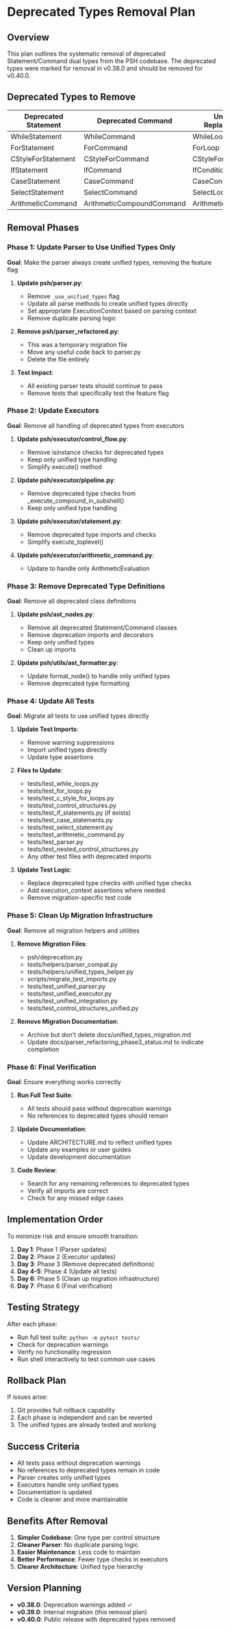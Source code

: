 # Deprecated Types Removal Plan

## Overview

This plan outlines the systematic removal of deprecated Statement/Command dual types from the PSH codebase. The deprecated types were marked for removal in v0.38.0 and should be removed for v0.40.0.

## Deprecated Types to Remove

| Deprecated Statement | Deprecated Command | Unified Replacement |
|---------------------|-------------------|---------------------|
| WhileStatement | WhileCommand | WhileLoop |
| ForStatement | ForCommand | ForLoop |
| CStyleForStatement | CStyleForCommand | CStyleForLoop |
| IfStatement | IfCommand | IfConditional |
| CaseStatement | CaseCommand | CaseConditional |
| SelectStatement | SelectCommand | SelectLoop |
| ArithmeticCommand | ArithmeticCompoundCommand | ArithmeticEvaluation |

## Removal Phases

### Phase 1: Update Parser to Use Unified Types Only
**Goal**: Make the parser always create unified types, removing the feature flag

1. **Update psh/parser.py**:
   - Remove `_use_unified_types` flag
   - Update all parse methods to create unified types directly
   - Set appropriate ExecutionContext based on parsing context
   - Remove duplicate parsing logic

2. **Remove psh/parser_refactored.py**:
   - This was a temporary migration file
   - Move any useful code back to parser.py
   - Delete the file entirely

3. **Test Impact**:
   - All existing parser tests should continue to pass
   - Remove tests that specifically test the feature flag

### Phase 2: Update Executors
**Goal**: Remove all handling of deprecated types from executors

1. **Update psh/executor/control_flow.py**:
   - Remove isinstance checks for deprecated types
   - Keep only unified type handling
   - Simplify execute() method

2. **Update psh/executor/pipeline.py**:
   - Remove deprecated type checks from _execute_compound_in_subshell()
   - Keep only unified type handling

3. **Update psh/executor/statement.py**:
   - Remove deprecated type imports and checks
   - Simplify execute_toplevel()

4. **Update psh/executor/arithmetic_command.py**:
   - Update to handle only ArithmeticEvaluation

### Phase 3: Remove Deprecated Type Definitions
**Goal**: Remove all deprecated class definitions

1. **Update psh/ast_nodes.py**:
   - Remove all deprecated Statement/Command classes
   - Remove deprecation imports and decorators
   - Keep only unified types
   - Clean up imports

2. **Update psh/utils/ast_formatter.py**:
   - Update format_node() to handle only unified types
   - Remove deprecated type formatting

### Phase 4: Update All Tests
**Goal**: Migrate all tests to use unified types directly

1. **Update Test Imports**:
   - Remove warning suppressions
   - Import unified types directly
   - Update type assertions

2. **Files to Update**:
   - tests/test_while_loops.py
   - tests/test_for_loops.py
   - tests/test_c_style_for_loops.py
   - tests/test_control_structures.py
   - tests/test_if_statements.py (if exists)
   - tests/test_case_statements.py
   - tests/test_select_statement.py
   - tests/test_arithmetic_command.py
   - tests/test_parser.py
   - tests/test_nested_control_structures.py
   - Any other test files with deprecated imports

3. **Update Test Logic**:
   - Replace deprecated type checks with unified type checks
   - Add execution_context assertions where needed
   - Remove migration-specific test code

### Phase 5: Clean Up Migration Infrastructure
**Goal**: Remove all migration helpers and utilities

1. **Remove Migration Files**:
   - psh/deprecation.py
   - tests/helpers/parser_compat.py
   - tests/helpers/unified_types_helper.py
   - scripts/migrate_test_imports.py
   - tests/test_unified_parser.py
   - tests/test_unified_executor.py
   - tests/test_unified_integration.py
   - tests/test_control_structures_unified.py

2. **Remove Migration Documentation**:
   - Archive but don't delete docs/unified_types_migration.md
   - Update docs/parser_refactoring_phase3_status.md to indicate completion

### Phase 6: Final Verification
**Goal**: Ensure everything works correctly

1. **Run Full Test Suite**:
   - All tests should pass without deprecation warnings
   - No references to deprecated types should remain

2. **Update Documentation**:
   - Update ARCHITECTURE.md to reflect unified types
   - Update any examples or user guides
   - Update development documentation

3. **Code Review**:
   - Search for any remaining references to deprecated types
   - Verify all imports are correct
   - Check for any missed edge cases

## Implementation Order

To minimize risk and ensure smooth transition:

1. **Day 1**: Phase 1 (Parser updates)
2. **Day 2**: Phase 2 (Executor updates)
3. **Day 3**: Phase 3 (Remove deprecated definitions)
4. **Day 4-5**: Phase 4 (Update all tests)
5. **Day 6**: Phase 5 (Clean up migration infrastructure)
6. **Day 7**: Phase 6 (Final verification)

## Testing Strategy

After each phase:
- Run full test suite: `python -m pytest tests/`
- Check for deprecation warnings
- Verify no functionality regression
- Run shell interactively to test common use cases

## Rollback Plan

If issues arise:
1. Git provides full rollback capability
2. Each phase is independent and can be reverted
3. The unified types are already tested and working

## Success Criteria

- All tests pass without deprecation warnings
- No references to deprecated types remain in code
- Parser creates only unified types
- Executors handle only unified types
- Documentation is updated
- Code is cleaner and more maintainable

## Benefits After Removal

1. **Simpler Codebase**: One type per control structure
2. **Cleaner Parser**: No duplicate parsing logic
3. **Easier Maintenance**: Less code to maintain
4. **Better Performance**: Fewer type checks in executors
5. **Clearer Architecture**: Unified type hierarchy

## Version Planning

- **v0.38.0**: Deprecation warnings added ✓
- **v0.39.0**: Internal migration (this removal plan)
- **v0.40.0**: Public release with deprecated types removed